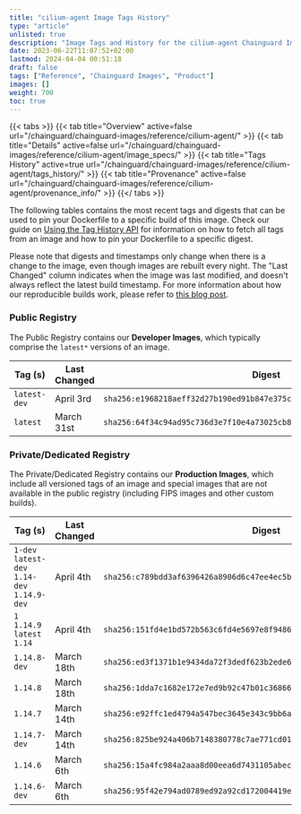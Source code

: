 ```yaml
---
title: "cilium-agent Image Tags History"
type: "article"
unlisted: true
description: "Image Tags and History for the cilium-agent Chainguard Image"
date: 2023-06-22T11:07:52+02:00
lastmod: 2024-04-04 00:51:18
draft: false
tags: ["Reference", "Chainguard Images", "Product"]
images: []
weight: 700
toc: true
---
```


{{< tabs >}}
{{< tab title="Overview" active=false url="/chainguard/chainguard-images/reference/cilium-agent/" >}}
{{< tab title="Details" active=false url="/chainguard/chainguard-images/reference/cilium-agent/image_specs/" >}}
{{< tab title="Tags History" active=true url="/chainguard/chainguard-images/reference/cilium-agent/tags_history/" >}}
{{< tab title="Provenance" active=false url="/chainguard/chainguard-images/reference/cilium-agent/provenance_info/" >}}
{{</ tabs >}}

The following tables contains the most recent tags and digests that can be used to pin your Dockerfile to a specific build of this image. Check our guide on [Using the Tag History API](/chainguard/chainguard-images/using-the-tag-history-api/) for information on how to fetch all tags from an image and how to pin your Dockerfile to a specific digest.

Please note that digests and timestamps only change when there is a change to the image, even though images are rebuilt every night. The "Last Changed" column indicates when the image was last modified, and doesn't always reflect the latest build timestamp. For more information about how our reproducible builds work, please refer to [this blog post](https://www.chainguard.dev/unchained/reproducing-chainguards-reproducible-image-builds).

### Public Registry
The Public Registry contains our **Developer Images**, which typically comprise the `latest*` versions of an image.

| Tag (s)       | Last Changed | Digest                                                                    |
|---------------|--------------|---------------------------------------------------------------------------|
|  `latest-dev` | April 3rd    | `sha256:e1968218aeff32d27b190ed91b847e375cb6580736b8d1e8701d48b50a13ea3e` |
|  `latest`     | March 31st   | `sha256:64f34c94ad95c736d3e7f10e4a73025cb82f12e61110fef46f3d73506176a939` |


### Private/Dedicated Registry
The Private/Dedicated Registry contains our **Production Images**, which include all versioned tags of an image and special images that are not available in the public registry (including FIPS images and other custom builds).

| Tag (s)                                       | Last Changed | Digest                                                                    |
|-----------------------------------------------|--------------|---------------------------------------------------------------------------|
|  `1-dev` `latest-dev` `1.14-dev` `1.14.9-dev` | April 4th    | `sha256:c789bdd3af6396426a8906d6c47ee4ec5bfd9015897bb2a9ec163e9ee4c386af` |
|  `1` `1.14.9` `latest` `1.14`                 | April 4th    | `sha256:151fd4e1bd572b563c6fd4e5697e8f94865703bd6547d9cb016f0cf34e4db739` |
|  `1.14.8-dev`                                 | March 18th   | `sha256:ed3f1371b1e9434da72f3dedf623b2ede611bf8fb5ca762f45d5ce7af1adde1a` |
|  `1.14.8`                                     | March 18th   | `sha256:1dda7c1682e172e7ed9b92c47b01c36866b25a5e003539de7824af1a62349de1` |
|  `1.14.7`                                     | March 14th   | `sha256:e92ffc1ed4794a547bec3645e343c9bb6a5d081730dbb7dcaac1b9f13e104a68` |
|  `1.14.7-dev`                                 | March 14th   | `sha256:825be924a406b7148380778c7ae771cd01a2eea38214578b65d15696cb7821e0` |
|  `1.14.6`                                     | March 6th    | `sha256:15a4fc984a2aaa8d00eea6d7431105abec46856e9c4fdc149f98230dce688eb8` |
|  `1.14.6-dev`                                 | March 6th    | `sha256:95f42e794ad0789ed92a92cd172004419ef5a1fea06b9a84485de289cca18bf5` |


